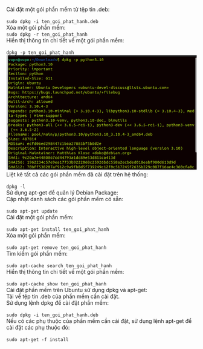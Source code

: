 Cài đặt một gói phần mềm từ tệp tin .deb:


`sudo dpkg -i ten_goi_phat_hanh.deb`    
Xóa một gói phần mềm:   
`sudo dpkg -r ten_goi_phat_hanh`    
Hiển thị thông tin chi tiết về một gói phần mềm:

`dpkg -p ten_goi_phat_hanh`         
![Alt](https://github.com/sys6101/vupncloud/raw/main/Picture/Linux/dkpg.png)    
Liệt kê tất cả các gói phần mềm đã cài đặt trên hệ thống:   

`dpkg -l`   
Sử dụng apt-get để quản lý Debian Package:  
Cập nhật danh sách các gói phần mềm có sẵn: 

`sudo apt-get update`   
Cài đặt một gói phần mềm:   

`sudo apt-get install ten_goi_phat_hanh`    
Xóa một gói phần mềm:

`sudo apt-get remove ten_goi_phat_hanh`  
Tìm kiếm gói phần mềm:  

`sudo apt-cache search ten_goi_phat_hanh`   
Hiển thị thông tin chi tiết về một gói phần mềm:    

`sudo apt-cache show ten_goi_phat_hanh`     
Cài đặt phần mềm trên Ubuntu sử dụng dpkg và apt-get:   
Tải về tệp tin .deb của phần mềm cần cài đặt.   
Sử dụng lệnh dpkg để cài đặt phần mềm:  

`sudo dpkg -i ten_goi_phat_hanh.deb`    
Nếu có các phụ thuộc của phần mềm cần cài đặt, sử dụng lệnh apt-get để cài đặt các phụ thuộc đó:

`sudo apt-get -f install`
